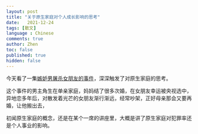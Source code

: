 ```yaml
---
layout: post
title: "关于原生家庭对个人成长影响的思考"
date:   2021-12-24
tags: [散文]
language : Chinese
comments: true
author: Zhen
toc: false
published: true
hidden: false
---
```

今天看了一集[嫉妒男屠杀女朋友的事件](https://www.youtube.com/watch?v=WkwV0bOtiJI)，深深触发了对原生家庭的思考。

这个事件的男主角生在单亲家庭，妈妈结了很多次婚，在女朋友幸运被央视选中，异地恋多年后，对散发着光芒的女朋友渐行渐远，经常吵架，正好母亲那会又要再婚，让他搬出去，

初闻原生家庭的概念，还是在某个一席的讲座里，大概是讲了原生家庭对犯罪率还是个人事业的影响。
<!--stackedit_data:
eyJoaXN0b3J5IjpbLTc5NDg1NzE3Nl19
-->